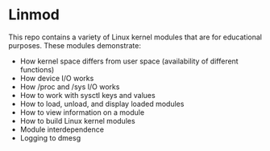 # Linmod
This repo contains a variety of Linux kernel modules that are for educational purposes.
These modules demonstrate:

* How kernel space differs from user space (availability of different functions)
* How device I/O works
* How /proc and /sys I/O works
* How to work with sysctl keys and values
* How to load, unload, and display loaded modules
* How to view information on a module
* How to build Linux kernel modules
* Module interdependence
* Logging to dmesg
